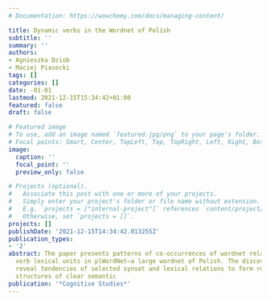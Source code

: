 ```yaml
---
# Documentation: https://wowchemy.com/docs/managing-content/

title: Dynamic verbs in the Wordnet of Polish
subtitle: ''
summary: ''
authors:
- Agnieszka Dziob
- Maciej Piasecki
tags: []
categories: []
date: -01-01
lastmod: 2021-12-15T15:34:42+01:00
featured: false
draft: false

# Featured image
# To use, add an image named `featured.jpg/png` to your page's folder.
# Focal points: Smart, Center, TopLeft, Top, TopRight, Left, Right, BottomLeft, Bottom, BottomRight.
image:
  caption: ''
  focal_point: ''
  preview_only: false

# Projects (optional).
#   Associate this post with one or more of your projects.
#   Simply enter your project's folder or file name without extension.
#   E.g. `projects = ["internal-project"]` references `content/project/deep-learning/index.md`.
#   Otherwise, set `projects = []`.
projects: []
publishDate: '2021-12-15T14:34:42.013255Z'
publication_types:
- '2'
abstract: The paper presents patterns of co-occurrences of wordnet relations involving
  verb lexical units in plWordNet—a large wordnet of Polish. The discovered patterns
  reveal tendencies of selected synset and lexical relations to form regular circular
  structures of clear semantic
publication: '*Cognitive Studies*'
---
```


